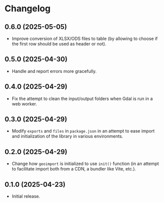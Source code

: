 # Changelog

## 0.6.0 (2025-05-05)

- Improve conversion of XLSX/ODS files to table (by allowing to choose if the first row should be used as header or not).

## 0.5.0 (2025-04-30)

- Handle and report errors more gracefully.

## 0.4.0 (2025-04-29)

- Fix the attempt to clean the input/output folders when Gdal is run in a web worker.

## 0.3.0 (2025-04-29)

- Modify `exports` and `files` in `package.json` in an attempt to ease import and initialization
  of the library in various environments.

## 0.2.0 (2025-04-29)

- Change how `geoimport` is initialized to use `init()` function
  (in an attempt to facilitate import both from a CDN, a bundler like Vite, etc.).

## 0.1.0 (2025-04-23)

- Initial release.
